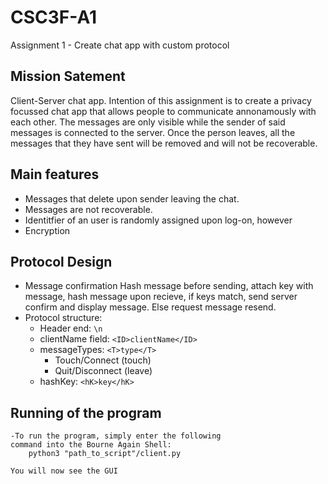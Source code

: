 # CSC3F-A1
Assignment 1 - Create chat app with custom protocol

## Mission Satement
Client-Server chat app. Intention of this assignment is to create a privacy focussed chat app that allows people to communicate annonamously with each other. The messages are only visible while the sender of said messages is connected to the server. Once the person leaves, all the messages that they have sent will be removed and will not be recoverable.

## Main features
- Messages that delete upon sender leaving the chat.
- Messages are not recoverable.
- Identitfier of an user is randomly assigned upon log-on, however
- Encryption

## Protocol Design
- Message confirmation 
    Hash message before sending, attach key with message, hash message upon recieve, if keys match, send server confirm and display message. Else request message resend. 
- Protocol structure:
    - Header end: ```\n```
    - clientName field: ```<ID>clientName</ID>```
    - messageTypes: ```<T>type</T>```
        - Touch/Connect (touch)
        - Quit/Disconnect (leave)
    - hashKey: ```<hK>key</hK>```

## Running of the program
    -To run the program, simply enter the following 
    command into the Bourne Again Shell:
        python3 "path_to_script"/client.py

    You will now see the GUI